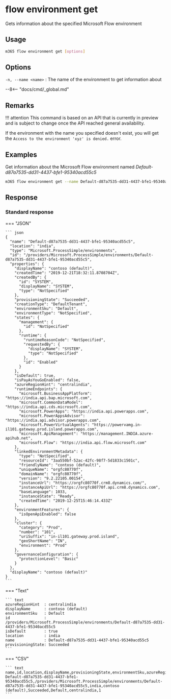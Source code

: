 # flow environment get

Gets information about the specified Microsoft Flow environment

## Usage

```sh
m365 flow environment get [options]
```

## Options

`-n, --name <name>`
: The name of the environment to get information about

--8<-- "docs/cmd/_global.md"

## Remarks

!!! attention
    This command is based on an API that is currently in preview and is subject to change once the API reached general availability.

If the environment with the name you specified doesn't exist, you will get the `Access to the environment 'xyz' is denied.` error.

## Examples

Get information about the Microsoft Flow environment named _Default-d87a7535-dd31-4437-bfe1-95340acd55c5_

```sh
m365 flow environment get --name Default-d87a7535-dd31-4437-bfe1-95340acd55c5
```

## Response

### Standard response

=== "JSON"

    ``` json
    {
      "name": "Default-d87a7535-dd31-4437-bfe1-95340acd55c5",
      "location": "india",
      "type": "Microsoft.ProcessSimple/environments",
      "id": "/providers/Microsoft.ProcessSimple/environments/Default-d87a7535-dd31-4437-bfe1-95340acd55c5",
      "properties": {
        "displayName": "contoso (default)",
        "createdTime": "2019-12-21T18:32:11.8708704Z",
        "createdBy": {
          "id": "SYSTEM",
          "displayName": "SYSTEM",
          "type": "NotSpecified"
        },
        "provisioningState": "Succeeded",
        "creationType": "DefaultTenant",
        "environmentSku": "Default",
        "environmentType": "NotSpecified",
        "states": {
          "management": {
            "id": "NotSpecified"
          },
          "runtime": {
            "runtimeReasonCode": "NotSpecified",
            "requestedBy": {
              "displayName": "SYSTEM",
              "type": "NotSpecified"
            },
            "id": "Enabled"
          }
        },
        "isDefault": true,
        "isPayAsYouGoEnabled": false,
        "azureRegionHint": "centralindia",
        "runtimeEndpoints": {
          "microsoft.BusinessAppPlatform": "https://india.api.bap.microsoft.com",
          "microsoft.CommonDataModel": "https://india.api.cds.microsoft.com",
          "microsoft.PowerApps": "https://india.api.powerapps.com",
          "microsoft.PowerAppsAdvisor": "https://india.api.advisor.powerapps.com",
          "microsoft.PowerVirtualAgents": "https://powervamg.in-il101.gateway.prod.island.powerapps.com",
          "microsoft.ApiManagement": "https://management.INDIA.azure-apihub.net",
          "microsoft.Flow": "https://india.api.flow.microsoft.com"
        },
        "linkedEnvironmentMetadata": {
          "type": "NotSpecified",
          "resourceId": "3aa550bf-52ac-42fc-98f7-5d1833c1501c",
          "friendlyName": "contoso (default)",
          "uniqueName": "orgfc80770f",
          "domainName": "orgfc80770f",
          "version": "9.2.22105.00154",
          "instanceUrl": "https://orgfc80770f.crm8.dynamics.com/",
          "instanceApiUrl": "https://orgfc80770f.api.crm8.dynamics.com",
          "baseLanguage": 1033,
          "instanceState": "Ready",
          "createdTime": "2019-12-25T15:46:14.433Z"
        },
        "environmentFeatures": {
          "isOpenApiEnabled": false
        },
        "cluster": {
          "category": "Prod",
          "number": "101",
          "uriSuffix": "in-il101.gateway.prod.island",
          "geoShortName": "IN",
          "environment": "Prod"
        },
        "governanceConfiguration": {
          "protectionLevel": "Basic"
        }
      },
      "displayName": "contoso (default)"
    }
    ```

=== "Text"

    ``` text
    azureRegionHint  : centralindia
    displayName      : contoso (default)
    environmentSku   : Default
    id               : /providers/Microsoft.ProcessSimple/environments/Default-d87a7535-dd31-4437-bfe1-95340acd55c5
    isDefault        : true
    location         : india
    name             : Default-d87a7535-dd31-4437-bfe1-95340acd55c5
    provisioningState: Succeeded
    ```

=== "CSV"

    ``` text
    name,id,location,displayName,provisioningState,environmentSku,azureRegionHint,isDefault
    Default-d87a7535-dd31-4437-bfe1-95340acd55c5,/providers/Microsoft.ProcessSimple/environments/Default-d87a7535-dd31-4437-bfe1-95340acd55c5,india,contoso (default),Succeeded,Default,centralindia,1  
    ```
